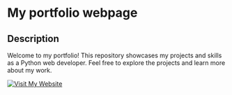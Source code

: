 # My portfolio webpage

## Description

Welcome to my portfolio! This repository showcases my projects and skills as a Python web developer. Feel free to explore the projects and learn more about my work.

[![Visit My Website](https://img.shields.io/badge/Visit%20My%20Website-ff69b4?style=for-the-badge&logo=web)](https://sh4dowpunk.github.io/)
